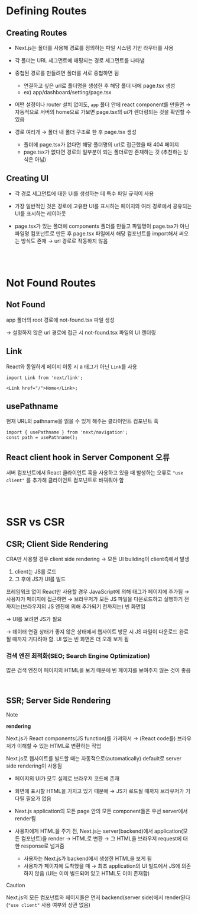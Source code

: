 # Defining Routes

## Creating Routes

- Next.js는 폴더를 사용해 경로를 정의하는 파일 시스템 기반 라우터를 사용

- 각 폴더는 URL 세그먼트에 매핑되는 경로 세그먼트를 나타냄

- 중첩된 경로를 만들려면 폴더를 서로 중첩하면 됨

  - 연결하고 싶은 url로 폴더명을 생성한 후 해당 폴더 내에 page.tsx 생성
  - ex) app/dashboard/setting/page.tsx

- 어떤 설정이나 router 설치 없이도, `app` 폴더 안에 react component를 만들면 → 자동적으로 서버의 home으로 가보면 page.tsx의 ui가 렌더링되는 것을 확인할 수 있음

- 경로 여러개 → 폴더 내 폴더 구조로 한 후 page.tsx 생성
  - 폴더에 page.tsx가 없다면 해당 폴더명의 url로 접근했을 때 404 페이지
  - page.tsx가 없다면 경로의 일부분이 되는 폴더로만 존재하는 것 (추천하는 방식은 아님)

## Creating UI

- 각 경로 세그먼트에 대한 UI를 생성하는 데 특수 파일 규칙이 사용

- 가장 일반적인 것은 경로에 고유한 UI를 표시하는 페이지와 여러 경로에서 공유되는 UI를 표시하는 레이아웃

- page.tsx가 있는 폴더에 components 폴더를 만들고 파일명이 page.tsx가 아닌 파일명 컴포넌트로 만든 후 page.tsx 파일에서 해당 컴포넌트를 import해서 써오는 방식도 존재 → url 경로로 작동하지 않음

<br />
<br />

# Not Found Routes

## Not Found

app 폴더의 root 경로에 not-found.tsx 파일 생성

→ 설정하지 않은 url 경로에 접근 시 not-found.tsx 파일의 UI 렌더링

## Link

React와 동일하게 페이지 이동 시 a 태그가 아닌 `Link`를 사용

```tsx
import Link from 'next/link';

<Link href="/">Home</Link>;
```

## usePathname

현재 URL의 pathname을 읽을 수 있게 해주는 클라이언트 컴포넌트 훅

```tsx
import { usePathname } from 'next/navigation';
const path = usePathname();
```

## React client hook in Server Component 오류

서버 컴포넌트에서 React 클라이언트 훅을 사용하고 있을 때 발생하는 오류로 `"use client"` 를 추가해 클라이언트 컴포넌트로 바꿔줘야 함

<br />
<br />

# SSR vs CSR

## CSR; Client Side Rendering

CRA만 사용할 경우 client side rendering → 모든 UI building이 client측에서 발생

1. client는 JS를 로드
2. 그 후에 JS가 UI를 빌드

프레임워크 없이 React만 사용할 경우 JavaScript에 의해 태그가 페이지에 추가됨 → 사용자가 페이지에 접근하면 → 브라우저가 모든 JS 파일을 다운로드하고 실행하기 전까지는(브라우저의 JS 엔진에 의해 추가되기 전까지는) 빈 화면임

→ UI를 보려면 JS가 필요

→ 데이터 연결 상태가 좋지 않은 상태에서 웹사이트 방문 시 JS 파일이 다운로드 완료될 때까지 기다려야 함. UI 없는 빈 화면은 더 오래 보게 됨

### 검색 엔진 최적화(SEO; Search Engine Optimization)

많은 검색 엔진이 페이지의 HTML을 보기 때문에 빈 페이지를 보여주지 않는 것이 좋음

<br />

## SSR; Server Side Rendering

> [!NOTE]
> **rendering**
>
> Next.js가 React components(JS function)를 가져와서 → (React code를) 브라우저가 이해할 수 있는 HTML로 변환하는 작업

Next.js로 웹사이트를 빌드할 때는 자동적으로(automatically) default로 server side rendering이 사용됨

- 페이지의 UI가 모두 실제로 브라우저 코드에 존재

- 화면에 표시할 HTML을 가지고 있기 때문에 → JS가 로드될 때까지 브라우저가 기다릴 필요가 없음

- Next.js application의 모든 page 안의 모든 component들은 우선 server에서 render됨

- 사용자에게 HTML을 주기 전, Next.js는 server(backend)에서 application(모든 컴포넌트)을 render → HTML로 변환 → 그 HTML을 브라우저 request에 대한 response로 넘겨줌
  - 사용자는 Next.js가 backend에서 생성한 HTML을 보게 됨
  - 사용자가 페이지에 도착했을 때 → 최초 application의 UI 빌드에서 JS에 의존하지 않음 (UI는 이미 빌드되어 있고 HTML도 이미 존재함)

> [!CAUTION]
> Next.js의 모든 컴포넌트와 페이지들은 먼저 backend(server side)에서 render된다 (`"use client"` 사용 여부와 상관 없음)
